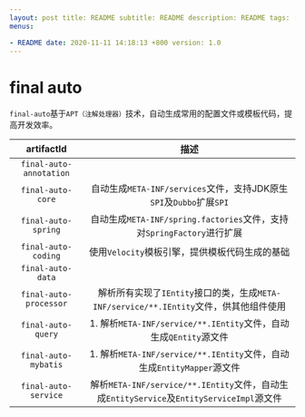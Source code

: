 ```yaml
---
layout: post title: README subtitle: README description: README tags: []
menus:

- README date: 2020-11-11 14:18:13 +800 version: 1.0
---
```


# final auto

`final-auto`基于`APT（注解处理器）`技术，自动生成常用的配置文件或模板代码，提高开发效率。

|       artifactId        |                             描述                             |
| :---------------------: | :----------------------------------------------------------: |
| `final-auto-annotation` |                                                              |
|  `final-auto-core`   | 自动生成`META-INF/services`文件，支持JDK原生`SPI`及`Dubbo`扩展`SPI` |
|   `final-auto-spring`   | 自动生成`META-INF/spring.factories`文件，支持对`SpringFactory`进行扩展 |
|   `final-auto-coding`   |        使用`Velocity`模板引擎，提供模板代码生成的基础        |
|    `final-auto-data`    |  |
| `final-auto-processor` | 解析所有实现了`IEntity`接口的类，生成`META-INF/service/**.IEntity`文件，供其他组件使用 |
|   `final-auto-query`    | 1. 解析`META-INF/service/**.IEntity`文件，自动生成`QEntity`源文件 |
|  `final-auto-mybatis`   | 1. 解析`META-INF/service/**.IEntity`文件，自动生成`EntityMapper`源文件 |
|  `final-auto-service`  | 解析`META-INF/service/**.IEntity`文件，自动生成`EntityService`及`EntityServiceImpl`源文件 |



